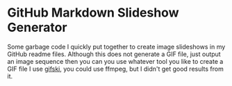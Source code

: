 # GitHub Markdown Slideshow Generator

Some garbage code I quickly put together to create image slideshows in my GitHub
readme files. Although this does not generate a GIF file, just output an image sequence
then you can you use whatever tool you like to create a GIF file I use
[gifski](https://gif.ski), you could use ffmpeg, but I didn't get good results from it.